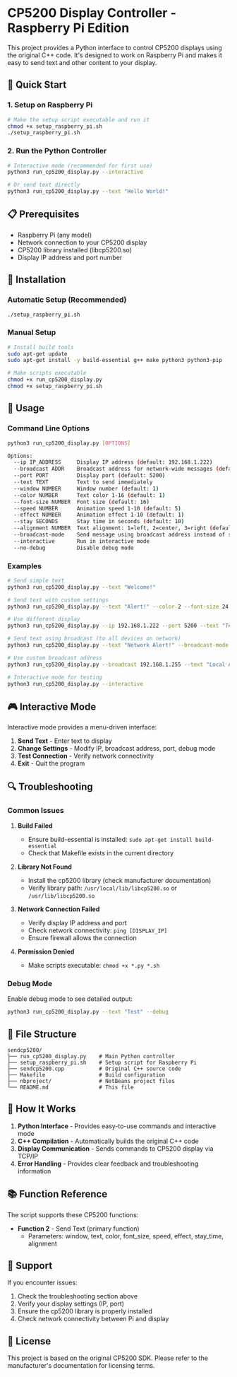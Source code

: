 # CP5200 Display Controller - Raspberry Pi Edition

This project provides a Python interface to control CP5200 displays using the original C++ code. It's designed to work on Raspberry Pi and makes it easy to send text and other content to your display.

## 🚀 Quick Start

### 1. Setup on Raspberry Pi

```bash
# Make the setup script executable and run it
chmod +x setup_raspberry_pi.sh
./setup_raspberry_pi.sh
```

### 2. Run the Python Controller

```bash
# Interactive mode (recommended for first use)
python3 run_cp5200_display.py --interactive

# Or send text directly
python3 run_cp5200_display.py --text "Hello World!"
```

## 📋 Prerequisites

- Raspberry Pi (any model)
- Network connection to your CP5200 display
- CP5200 library installed (libcp5200.so)
- Display IP address and port number

## 🔧 Installation

### Automatic Setup (Recommended)
```bash
./setup_raspberry_pi.sh
```

### Manual Setup
```bash
# Install build tools
sudo apt-get update
sudo apt-get install -y build-essential g++ make python3 python3-pip

# Make scripts executable
chmod +x run_cp5200_display.py
chmod +x setup_raspberry_pi.sh
```

## 📖 Usage

### Command Line Options

```bash
python3 run_cp5200_display.py [OPTIONS]

Options:
  --ip IP_ADDRESS     Display IP address (default: 192.168.1.222)
  --broadcast ADDR    Broadcast address for network-wide messages (default: 255.255.255.255)
  --port PORT         Display port (default: 5200)
  --text TEXT         Text to send immediately
  --window NUMBER     Window number (default: 1)
  --color NUMBER      Text color 1-16 (default: 1)
  --font-size NUMBER  Font size (default: 16)
  --speed NUMBER      Animation speed 1-10 (default: 5)
  --effect NUMBER     Animation effect 1-10 (default: 1)
  --stay SECONDS      Stay time in seconds (default: 10)
  --alignment NUMBER  Text alignment: 1=left, 2=center, 3=right (default: 1)
  --broadcast-mode    Send message using broadcast address instead of specific IP
  --interactive       Run in interactive mode
  --no-debug          Disable debug mode
```

### Examples

```bash
# Send simple text
python3 run_cp5200_display.py --text "Welcome!"

# Send text with custom settings
python3 run_cp5200_display.py --text "Alert!" --color 2 --font-size 24 --speed 3

# Use different display
python3 run_cp5200_display.py --ip 192.168.1.222 --port 5200 --text "Test"

# Send text using broadcast (to all devices on network)
python3 run_cp5200_display.py --text "Network Alert!" --broadcast-mode

# Use custom broadcast address
python3 run_cp5200_display.py --broadcast 192.168.1.255 --text "Local Alert!" --broadcast-mode

# Interactive mode for testing
python3 run_cp5200_display.py --interactive
```

## 🎮 Interactive Mode

Interactive mode provides a menu-driven interface:

1. **Send Text** - Enter text to display
2. **Change Settings** - Modify IP, broadcast address, port, debug mode
3. **Test Connection** - Verify network connectivity
4. **Exit** - Quit the program

## 🔍 Troubleshooting

### Common Issues

1. **Build Failed**
   - Ensure build-essential is installed: `sudo apt-get install build-essential`
   - Check that Makefile exists in the current directory

2. **Library Not Found**
   - Install the cp5200 library (check manufacturer documentation)
   - Verify library path: `/usr/local/lib/libcp5200.so` or `/usr/lib/libcp5200.so`

3. **Network Connection Failed**
   - Verify display IP address and port
   - Check network connectivity: `ping [DISPLAY_IP]`
   - Ensure firewall allows the connection

4. **Permission Denied**
   - Make scripts executable: `chmod +x *.py *.sh`

### Debug Mode

Enable debug mode to see detailed output:
```bash
python3 run_cp5200_display.py --text "Test" --debug
```

## 📁 File Structure

```
sendcp5200/
├── run_cp5200_display.py    # Main Python controller
├── setup_raspberry_pi.sh    # Setup script for Raspberry Pi
├── sendcp5200.cpp           # Original C++ source code
├── Makefile                 # Build configuration
├── nbproject/               # NetBeans project files
└── README.md                # This file
```

## 🔗 How It Works

1. **Python Interface** - Provides easy-to-use commands and interactive mode
2. **C++ Compilation** - Automatically builds the original C++ code
3. **Display Communication** - Sends commands to CP5200 display via TCP/IP
4. **Error Handling** - Provides clear feedback and troubleshooting information

## 📚 Function Reference

The script supports these CP5200 functions:

- **Function 2** - Send Text (primary function)
  - Parameters: window, text, color, font_size, speed, effect, stay_time, alignment

## 🤝 Support

If you encounter issues:

1. Check the troubleshooting section above
2. Verify your display settings (IP, port)
3. Ensure the cp5200 library is properly installed
4. Check network connectivity between Pi and display

## 📄 License

This project is based on the original CP5200 SDK. Please refer to the manufacturer's documentation for licensing terms.
